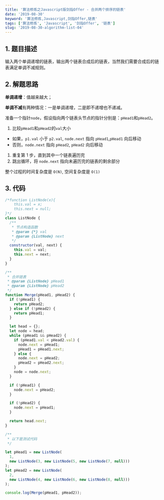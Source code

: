 ```yaml
---
title: '算法修炼之Javascript版剑指Offer - 合并两个排序的链表'
date: '2019-08-30'
keyword: '算法修炼,Javascript,剑指Offer,链表'
tags: ['算法修炼', 'Javascript', '剑指Offer', '链表']
slug: '2019-08-30-algorithm-list-04'
---
```


## 1. 题目描述

输入两个单调递增的链表，输出两个链表合成后的链表，当然我们需要合成后的链表满足单调不减规则。

## 2. 解题思路

**单调递增**：值越来越大；

**单调不减**有两种情况：一是单调递增，二是即不递增也不递减。

准备一个指针`node`，假设指向两个链表头节点的指针分别是：`pHead1`和`pHead2`。

1. 比较`pHead1`和`pHead2`的`val`大小

- 如果，`p1.val` 小于 `p2.val`, `node.next` 指向 `pHead1`,`pHead1` 向后移动
- 否则，`node.next` 指向 `pHead2`, `pHead2` 向后移动

1. 重复第 1 步，直到其中一个链表遍历完
2. 跳出循环，将 `node.next` 指向未遍历完的链表的剩余部分

整个过程的时间复杂度是 `O(N)`, 空间复杂度是 `O(1)`

## 3. 代码

```javascript
/*function ListNode(x){
    this.val = x;
    this.next = null;
}*/
class ListNode {
  /**
   * 节点构造函数
   * @param {*} val
   * @param {ListNode} next
   */
  constructor(val, next) {
    this.val = val;
    this.next = next;
  }
}

/**
 * 合并链表
 * @param {ListNode} pHead1
 * @param {ListNode} pHead2
 */
function Merge(pHead1, pHead2) {
  if (!pHead1) {
    return pHead2;
  } else if (!pHead2) {
    return pHead1;
  }

  let head = {};
  let node = head;
  while (pHead1 && pHead2) {
    if (pHead1.val < pHead2.val) {
      node.next = pHead1;
      pHead1 = pHead1.next;
    } else {
      node.next = pHead2;
      pHead2 = pHead2.next;
    }
    node = node.next;
  }

  if (!pHead1) {
    node.next = pHead2;
  }

  if (!pHead2) {
    node.next = pHead1;
  }

  return head.next;
}

/**
 * 以下是测试代码
 */

let pHead1 = new ListNode(
  1,
  new ListNode(3, new ListNode(5, new ListNode(7, null)))
);
let pHead2 = new ListNode(
  2,
  new ListNode(4, new ListNode(6, new ListNode(8, null)))
);

console.log(Merge(pHead1, pHead2));
```

